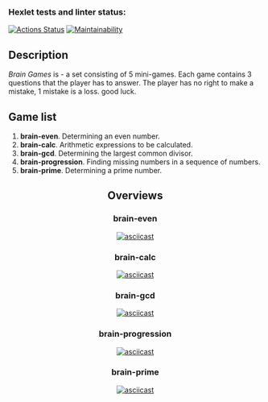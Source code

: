 ### Hexlet tests and linter status:
[![Actions Status](https://github.com/Sp4nch/frontend-project-44/workflows/hexlet-check/badge.svg)](https://github.com/Sp4nch/frontend-project-44/actions)
[![Maintainability](https://api.codeclimate.com/v1/badges/d2dd7ac97915b0b04fbf/maintainability)](https://codeclimate.com/github/Sp4nch/frontend-project-44/maintainability)
<h2><b>Description</b></h2>
<p><i>Brain Games</i> is - a set consisting of 5 mini-games. Each game contains 3 questions that the player has to answer. The player has no right to make a mistake, 1 mistake is a loss. good luck.</p>

<h2><b>Game list</b></h2>
<ol>
  <li><b>brain-even</b>. Determining an even number.</li>
  <li><b>brain-calc</b>. Arithmetic expressions to be calculated.</li>
  <li><b>brain-gcd</b>. Determining the largest common divisor.</li>
  <li><b>brain-progression</b>. Finding missing numbers in a sequence of numbers.</li>
  <li><b>brain-prime</b>. Determining a prime number.</li>
</ol>
<div align="center">
  <h2><b>Overviews</b></h2>
<h3><b>brain-even</b></h3>

[![asciicast](https://asciinema.org/a/sUUFRuPuYbqgorWeFlGvaHSdU.svg)](https://asciinema.org/a/sUUFRuPuYbqgorWeFlGvaHSdU)
<h3><b>brain-calc</b></h3>

[![asciicast](https://asciinema.org/a/NpJh8WqdeigfliFqSyduX47fY.svg)](https://asciinema.org/a/NpJh8WqdeigfliFqSyduX47fY)
<h3><b>brain-gcd</b></h3>

[![asciicast](https://asciinema.org/a/wtt20tfIbSYrwoggW2Dy2IlHe.svg)](https://asciinema.org/a/wtt20tfIbSYrwoggW2Dy2IlHe)
<h3><b>brain-progression</b></h3>

[![asciicast](https://asciinema.org/a/ojCatGFjYlyejYw9chmE8g15V.svg)](https://asciinema.org/a/ojCatGFjYlyejYw9chmE8g15V)
<h3><b>brain-prime</b></h3>

[![asciicast](https://asciinema.org/a/zPHGgleBdFMV8CM4Xi1vSd16S.svg)](https://asciinema.org/a/zPHGgleBdFMV8CM4Xi1vSd16S)
</div>